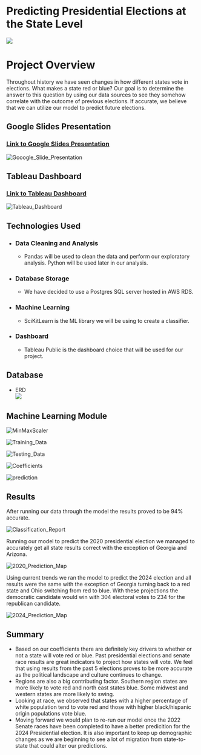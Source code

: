 # Predicting Presidential Elections at the State Level
![](images/map_header.PNG)

# Project Overview

Throughout history we have seen changes in how different states vote in elections. What makes a state red or blue? Our goal is to determine the answer to this question by using our data sources to see they somehow correlate with the outcome of previous elections. If accurate, we believe that we can utilize our model to predict future elections. 

## Google Slides Presentation
### [Link to Google Slides Presentation](https://docs.google.com/presentation/d/1Fi2ku2yF1nq2R5zSuyaotLsO4VyYtfnHJCpFY3X6e9w/edit?usp=sharing)

![Gooogle_Slide_Presentation](https://github.com/jipearson/blue-team/blob/presentation/images/GoogleSlidesPresentation.jpg)

## Tableau Dashboard
### [Link to Tableau Dashboard](https://public.tableau.com/profile/tyler.foreman#!/vizhome/ElectionPredictions_16214580151030/Story1)

![Tableau_Dashboard](https://github.com/jipearson/blue-team/blob/presentation/images/tableau_map.png)

## Technologies Used
- ### Data Cleaning and Analysis
  - Pandas will be used to clean the data and perform our exploratory analysis. Python will be used later in our analysis.

- ### Database Storage
   - We have decided to use a Postgres SQL server hosted in AWS RDS.

- ### Machine Learning
  - SciKitLearn is the ML library we will be using to create a classifier.

- ### Dashboard
  - Tableau Public is the dashboard choice that will be used for our project. 

## Database
- ERD <br> ![](images/ERD.png)

## Machine Learning Module

![MinMaxScaler](https://github.com/jipearson/blue-team/blob/presentation/images/MinMaxScaler.png)

![Training_Data](https://github.com/jipearson/blue-team/blob/presentation/images/training_data.png)

![Testing_Data](https://github.com/jipearson/blue-team/blob/presentation/images/testing_data.png)

![Coefficients](https://github.com/jipearson/blue-team/blob/presentation/images/logisticreg_coefficients.png)

![prediction](https://github.com/jipearson/blue-team/blob/presentation/images/model_prediction.png)

## Results

After running our data through the model the results proved to be 94% accurate.

![Classification_Report](https://github.com/jipearson/blue-team/blob/presentation/images/classification_report.png)

Running our model to predict the 2020 presidential election we managed to accurately get all state results correct with the exception of Georgia and Arizona. 

![2020_Prediction_Map](https://github.com/jipearson/blue-team/blob/presentation/images/2020PredictMap.png)

Using current trends we ran the model to predict the 2024 election and all results were the same with the exception of Georgia turning back to a red state and Ohio switching from red to blue. With these projections the democratic candidate would win with 304 electoral votes to 234 for the republican candidate. 

![2024_Prediction_Map](https://github.com/jipearson/blue-team/blob/presentation/images/2024PredictMap.png)

## Summary

- Based on our coefficients there are definitely key drivers to whether or not a state will vote red or blue. Past presidential elections and senate race results are great indicators to project how states will vote. We feel that using results from the past 5 elections proves to be more accurate as the political landscape and culture continues to change. 
- Regions are also a big contributing factor. Southern region states are more likely to vote red and north east states blue. Some midwest and western states are more likely to swing. 
- Looking at race, we observed that states with a higher percentage of white population tend to vote red and those with higher black/hispanic origin populations vote blue. 
- Moving forward we would plan to re-run our model once the 2022 Senate races have been completed to have a better predicition for the 2024 Presidential election. It is also important to keep up demographic changes as we are beginning to see a lot of migration from state-to-state that could alter our predictions. 

